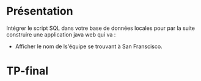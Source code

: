 # Présentation

Intégrer le script SQL dans votre base de données locales pour par la suite construire une application java web qui va :
* Afficher le nom de ls'équipe se trouvant à San Franscisco.


# TP-final

